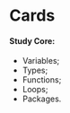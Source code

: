 # **Cards**

#### **Study Core:**

-   Variables;
-   Types;
-   Functions;
-   Loops;
-   Packages.
